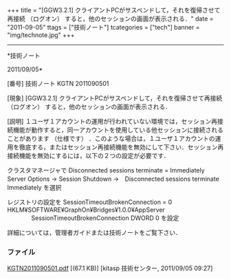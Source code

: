﻿+++
title = "[GGW3.2.1] クライアントPCがサスペンドして，それを復帰させて再接続 （ログオン） すると，他のセッションの画面が表示される．"
date = "2011-09-05"
ttags = ["技術ノート"]
tcategories = ["tech"]
banner = "img/technote.jpg"
+++

-----------------------------------------------------------------------------------------------------------------------------

*技術ノート

2011/09/05*


[番号]
技術ノート KGTN 2011090501

[現象]
[GGW3.2.1] クライアントPCがサスペンドして，それを復帰させて再接続
（ログオン） すると，他のセッションの画面が表示される．

[説明]
１ユーザ１アカウントの運用が行われていない環境では，セッション再接続機能が動作すると，同一アカウントを使用している他セッションに接続されることがあります
（仕様です）
．このような場合は，１ユーザ１アカウントの運用を徹底する，またはセッション再接続機能を無効にして下さい．セッション再接続機能を無効にするには，以下の２つの設定が必要です．

クラスタマネージャで Disconnected sessions terminate = Immediately
Server Options → Session Shutdown →　Disconnected sessions terminate
Immediately を選択

レジストリの設定を SessionTimeoutBrokenConnection = 0
HKLM¥SOFTWARE¥GraphOn¥Bridges¥1.0.0¥AppServer
　　　　SessionTimeoutBrokenConnection DWORD 0 を設定

詳細については，管理者ガイドまたは技術ノートをご覧下さい．


### ファイル

 
 


[KGTN2011090501.pdf](http://techreport.kitasp.net/attachments/download/622/KGTN2011090501.pdf)
 [(67.1 KB)] [kitasp 技術センター, 2011/09/05
09:27]


 


 

